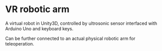 # VR robotic arm
A virtual robot in Unity3D, controlled by ultrosonic sensor interfaced with Arduino Uno and keyboard keys.

Can be further connected to an actual physical robotic arm for teleoperation.
